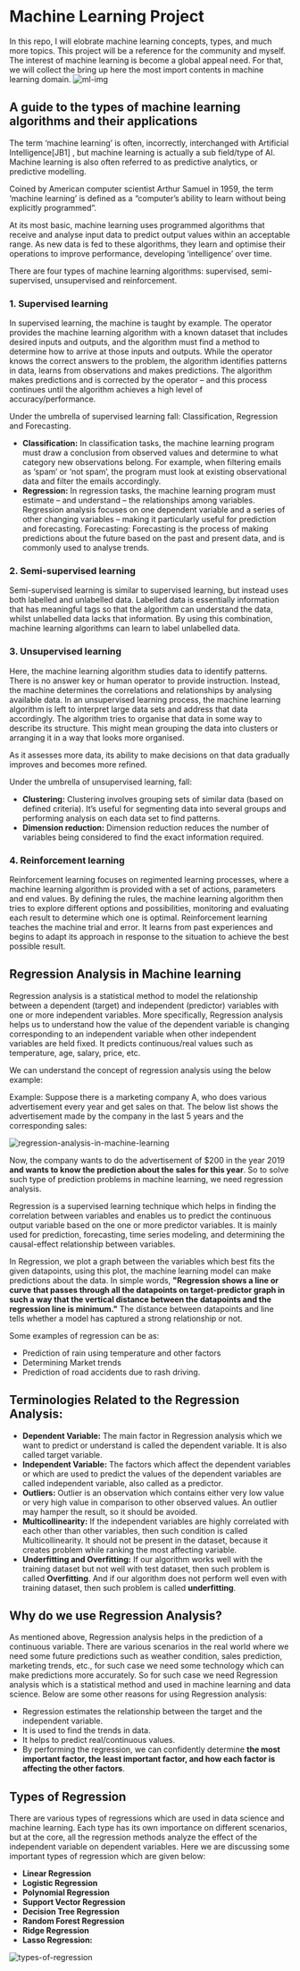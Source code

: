 # Machine Learning Project 

In this repo, I will elobrate machine learning concepts, types, and much more topics. This project will be a reference for the community and myself.  The interest of machine learning is become a global appeal need. For that, we will collect the bring up here the most import contents in machine learning domain.
![ml-img](https://user-images.githubusercontent.com/30018417/214000679-1411390c-cc75-4b60-a43d-6e0f89d78162.jpeg)

## A guide to the types of machine learning algorithms and their applications

The term ‘machine learning’ is often, incorrectly, interchanged with Artificial Intelligence[JB1] , but machine learning is actually a sub
field/type of AI. Machine learning is also often referred to as predictive analytics, or predictive modelling.

Coined by American computer scientist Arthur Samuel in 1959, the term ‘machine learning’ is defined as a “computer’s ability to learn without being explicitly programmed”.

At its most basic, machine learning uses programmed algorithms that receive and analyse input data to predict output values within an acceptable range. As new data is fed to these algorithms, they learn and optimise their operations to improve performance, developing ‘intelligence’ over time.

There are four types of machine learning algorithms: supervised, semi-supervised, unsupervised and reinforcement.

### 1. Supervised learning
In supervised learning, the machine is taught by example. The operator provides the machine learning algorithm with a known dataset that includes desired inputs and outputs, and the algorithm must find a method to determine how to arrive at those inputs and outputs. While the operator knows the correct answers to the problem, the algorithm identifies patterns in data, learns from observations and makes predictions. The algorithm makes predictions and is corrected by the operator – and this process continues until the algorithm achieves a high level of accuracy/performance.

Under the umbrella of supervised learning fall: Classification, Regression and Forecasting.

- **Classification:** In classification tasks, the machine learning program must draw a conclusion from observed values and determine to
what category new observations belong. For example, when filtering emails as ‘spam’ or ‘not spam’, the program must look at existing observational data and filter the emails accordingly.
- **Regression:** In regression tasks, the machine learning program must estimate – and understand – the relationships among variables. Regression analysis focuses on one dependent variable and a series of other changing variables – making it particularly useful for prediction and forecasting.
Forecasting: Forecasting is the process of making predictions about the future based on the past and present data, and is commonly used to analyse trends.

### 2. Semi-supervised learning
Semi-supervised learning is similar to supervised learning, but instead uses both labelled and unlabelled data. Labelled data is essentially information that has meaningful tags so that the algorithm can understand the data, whilst unlabelled data lacks that information. By using this
combination, machine learning algorithms can learn to label unlabelled data.

### 3. Unsupervised learning
Here, the machine learning algorithm studies data to identify patterns. There is no answer key or human operator to provide instruction. Instead, the machine determines the correlations and relationships by analysing available data. In an unsupervised learning process, the machine learning algorithm is left to interpret large data sets and address that data accordingly. The algorithm tries to organise that data in some way to describe its structure. This might mean grouping the data into clusters or arranging it in a way that looks more organised.

As it assesses more data, its ability to make decisions on that data gradually improves and becomes more refined.

Under the umbrella of unsupervised learning, fall:

- **Clustering:** Clustering involves grouping sets of similar data (based on defined criteria). It’s useful for segmenting data into several groups and performing analysis on each data set to find patterns.
- **Dimension reduction:** Dimension reduction reduces the number of variables being considered to find the exact information required.

### 4. Reinforcement learning
Reinforcement learning focuses on regimented learning processes, where a machine learning algorithm is provided with a set of actions, parameters and end values. By defining the rules, the machine learning algorithm then tries to explore different options and possibilities, monitoring and evaluating each result to determine which one is optimal. Reinforcement learning teaches the machine trial and error. It learns from past experiences and begins to adapt its approach in response to the situation to achieve the best possible result.

## Regression Analysis in Machine learning
Regression analysis is a statistical method to model the relationship between a dependent (target) and independent (predictor) variables with one or more independent variables. More specifically, Regression analysis helps us to understand how the value of the dependent variable is changing corresponding to an independent variable when other independent variables are held fixed. It predicts continuous/real values such as temperature, age, salary, price, etc.

We can understand the concept of regression analysis using the below example:

Example: Suppose there is a marketing company A, who does various advertisement every year and get sales on that. The below list shows the advertisement made by the company in the last 5 years and the corresponding sales:

![regression-analysis-in-machine-learning](https://user-images.githubusercontent.com/30018417/215115136-36c63f30-3630-45bd-8ec7-f52569a27d80.png)

Now, the company wants to do the advertisement of $200 in the year 2019 **and wants to know the prediction about the sales for this year**. So to solve such type of prediction problems in machine learning, we need regression analysis.

Regression is a supervised learning technique which helps in finding the correlation between variables and enables us to predict the continuous output variable based on the one or more predictor variables. It is mainly used for prediction, forecasting, time series modeling, and determining the causal-effect relationship between variables.

In Regression, we plot a graph between the variables which best fits the given datapoints, using this plot, the machine learning model can make predictions about the data. In simple words, **"Regression shows a line or curve that passes through all the datapoints on target-predictor graph in such a way that the vertical distance between the datapoints and the regression line is minimum."** The distance between datapoints and line tells whether a model has captured a strong relationship or not.

Some examples of regression can be as:

- Prediction of rain using temperature and other factors
- Determining Market trends
- Prediction of road accidents due to rash driving.

## Terminologies Related to the Regression Analysis:

- **Dependent Variable:** The main factor in Regression analysis which we want to predict or understand is called the dependent variable. It is also called target variable.
- **Independent Variable:** The factors which affect the dependent variables or which are used to predict the values of the dependent variables are called independent variable, also called as a predictor.
- **Outliers:** Outlier is an observation which contains either very low value or very high value in comparison to other observed values. An outlier may hamper the result, so it should be avoided.
- **Multicollinearity:** If the independent variables are highly correlated with each other than other variables, then such condition is called Multicollinearity. It should not be present in the dataset, because it creates problem while ranking the most affecting variable.
- **Underfitting and Overfitting:** If our algorithm works well with the training dataset but not well with test dataset, then such problem is called **Overfitting**. And if our algorithm does not perform well even with training dataset, then such problem is called **underfitting**.

## Why do we use Regression Analysis?
As mentioned above, Regression analysis helps in the prediction of a continuous variable. There are various scenarios in the real world where we need some future predictions such as weather condition, sales prediction, marketing trends, etc., for such case we need some technology which can make predictions more accurately. So for such case we need Regression analysis which is a statistical method and used in machine learning and data science. Below are some other reasons for using Regression analysis:

- Regression estimates the relationship between the target and the independent variable.
- It is used to find the trends in data.
- It helps to predict real/continuous values.
- By performing the regression, we can confidently determine **the most important factor, the least important factor, and how each factor is affecting the other factors**.

## Types of Regression
There are various types of regressions which are used in data science and machine learning. Each type has its own importance on different scenarios, but at the core, all the regression methods analyze the effect of the independent variable on dependent variables. Here we are discussing some important types of regression which are given below:

- **Linear Regression**
- **Logistic Regression**
- **Polynomial Regression**
- **Support Vector Regression**
- **Decision Tree Regression**
- **Random Forest Regression**
- **Ridge Regression**
- **Lasso Regression:**

![types-of-regression](https://user-images.githubusercontent.com/30018417/215119369-44b110ed-6fec-4269-b8f3-3407e6b61015.png)
